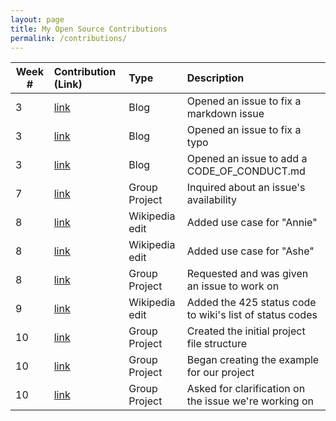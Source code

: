 ```yaml
---
layout: page
title: My Open Source Contributions
permalink: /contributions/
---
```


<!--
Type of the contribution should be "Wikipedia edit", "OpenStreet Map feature", "Documentation", "Course website", "Blog",
"Browse Add-on", etc.

The descriptioin should include a brief summary of what you did.

Replace the first row with your contribution.

-->

| Week # | Contribution (Link)                                                                                                       | Type           | Description                                              |
| ------ | :------------------------------------------------------------------------------------------------------------------------ | :------------- | :------------------------------------------------------- |
| 3      | [link](https://github.com/nyu-ossd-s19/julieces-weekly/issues/4)                                                          | Blog           | Opened an issue to fix a markdown issue                  |
| 3      | [link](https://github.com/nyu-ossd-s19/luismonge1192-weekly/issues/1)                                                     | Blog           | Opened an issue to fix a typo                            |
| 3      | [link](https://github.com/nyu-ossd-s19/screen-cracker-team-7/issues/10)                                                   | Blog           | Opened an issue to add a CODE_OF_CONDUCT.md              |
| 7      | [link](https://github.com/facebook/react-native/issues/9195)                                                              | Group Project  | Inquired about an issue's availability                   |
| 8      | [link](https://en.wikipedia.org/w/index.php?title=Annie&oldid=891561147)                                                  | Wikipedia edit | Added use case for "Annie"                               |
| 8      | [link](https://en.wikipedia.org/w/index.php?title=Ashe&diff=prev&oldid=891561460)                                         | Wikipedia edit | Added use case for "Ashe"                                |
| 8      | [link](https://github.com/facebook/react-native/issues/23313)                                                             | Group Project  | Requested and was given an issue to work on              |
| 9      | [link](https://en.wikipedia.org/w/index.php?title=List_of_HTTP_status_codes&diff=prev&oldid=891589722)                    | Wikipedia edit | Added the 425 status code to wiki's list of status codes |
| 10     | [link](https://github.com/nyu-ossd-s19/react-native-progress-bar-android/commit/4f08e436c30cc3d9ddfcb3b1f2a3c52d39b322ca) | Group Project  | Created the initial project file structure               |
| 10     | [link](https://github.com/nyu-ossd-s19/react-native-progress-bar-android/commit/aac8fddc8e590f8ac28e1ac017927b2845968452) | Group Project  | Began creating the example for our project               |
| 10     | [link](https://github.com/facebook/react-native/issues/23313#issuecomment-483556538)                                      | Group Project  | Asked for clarification on the issue we're working on    |

